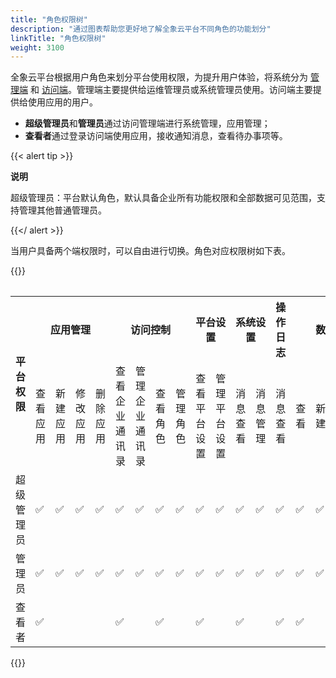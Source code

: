 ```yaml
---
title: "角色权限树"
description: "通过图表帮助您更好地了解全象云平台不同角色的功能划分"
linkTitle: "角色权限树"
weight: 3100
---
```


全象云平台根据用户角色来划分平台使用权限，为提升用户体验，将系统分为 [管理端](https://portal.quanxiang.dev) 和 [访问端](https://home.quanxiang.dev)。管理端主要提供给运维管理员或系统管理员使用。访问端主要提供给使用应用的用户。

- **超级管理员**和**管理员**通过访问管理端进行系统管理，应用管理；
- **查看者**通过登录访问端使用应用，接收通知消息，查看待办事项等。

{{< alert tip >}}

**说明**

超级管理员：平台默认角色，默认具备企业所有功能权限和全部数据可见范围，支持管理其他普通管理员。

{{</ alert >}}

当用户具备两个端权限时，可以自由进行切换。角色对应权限树如下表。


{{<table >}}
<table>
    <tr>
    <th rowspan="2">平台权限</th>
    <th colspan="4">应用管理</th>
    <th colspan="4">访问控制</th>
    <th colspan="2">平台设置</th>
    <th colspan="2">系统设置</th>
    <th colspan="1">操作日志</th>
    <th colspan="4">数据集</th>
    <th colspan="2">异常流程</th>
    </tr>
    <tr>
        <td>查看应用</td>
        <td>新建应用</td>
        <td>修改应用</td>
        <td>删除应用</td>
        <td>查看企业通讯录</td>
        <td>管理企业通讯录</td>
        <td>查看角色</td>
        <td>管理角色</td>
        <td>查看平台设置</td>
        <td>管理平台设置</td>
        <td>消息查看</td>
        <td>消息管理</td>
        <td>消息查看</td>
        <td>查看</td>
        <td>新建</td>
        <td>修改</td>
        <td>删除</td>
        <td>查看</td>
        <td>处理</td>
    </tr>
    <tr>
        <td>超级管理员</td>
        <td>✅</td>
        <td>✅</td>
        <td>✅</td>
        <td>✅</td>
        <td>✅</td>
        <td>✅</td>
        <td>✅</td>
        <td>✅</td>
        <td>✅</td>
        <td>✅</td>
        <td>✅</td>
        <td>✅</td>
        <td>✅</td>
        <td>✅</td>
        <td>✅</td>
        <td>✅</td>
        <td>✅</td>
        <td>✅</td>
        <td>✅</td>
    </tr>
    <tr>
        <td>管理员</td>
        <td>✅</td>
        <td>✅</td>
        <td>✅</td>
        <td>✅</td>
        <td>✅</td>
        <td>✅</td>
        <td>✅</td>
        <td>✅</td>
        <td>✅</td>
        <td>✅</td>
        <td>✅</td>
        <td>✅</td>
        <td>✅</td>
        <td>✅</td>
        <td>✅</td>
        <td>✅</td>
        <td>✅</td>
        <td>✅</td>
        <td>✅</td>
    </tr>
    <tr>
        <td>查看者</td>
        <td>✅</td>
        <td></td>
        <td></td>
        <td></td>
        <td>✅</td>
        <td></td>
        <td>✅</td>
        <td></td>
        <td>✅</td>
        <td></td>
        <td>✅</td>
        <td></td>
        <td>✅</td>
        <td>✅</td>
        <td></td>
        <td></td>
        <td></td>
        <td>✅</td>
        <td></td>
    </tr>
</table>
{{</table>}}




